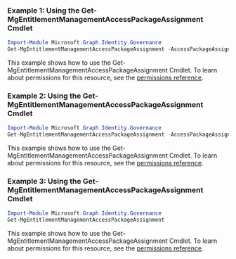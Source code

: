### Example 1: Using the Get-MgEntitlementManagementAccessPackageAssignment Cmdlet
```powershell
Import-Module Microsoft.Graph.Identity.Governance
Get-MgEntitlementManagementAccessPackageAssignment -AccessPackageAssignmentId $accessPackageAssignmentId -ExpandProperty "target" 
```
This example shows how to use the Get-MgEntitlementManagementAccessPackageAssignment Cmdlet.
To learn about permissions for this resource, see the [permissions reference](/graph/permissions-reference).
### Example 2: Using the Get-MgEntitlementManagementAccessPackageAssignment Cmdlet
```powershell
Import-Module Microsoft.Graph.Identity.Governance
Get-MgEntitlementManagementAccessPackageAssignment -AccessPackageAssignmentId $accessPackageAssignmentId
```
This example shows how to use the Get-MgEntitlementManagementAccessPackageAssignment Cmdlet.
To learn about permissions for this resource, see the [permissions reference](/graph/permissions-reference).
### Example 3: Using the Get-MgEntitlementManagementAccessPackageAssignment Cmdlet
```powershell
Import-Module Microsoft.Graph.Identity.Governance
Get-MgEntitlementManagementAccessPackageAssignment
```
This example shows how to use the Get-MgEntitlementManagementAccessPackageAssignment Cmdlet.
To learn about permissions for this resource, see the [permissions reference](/graph/permissions-reference).
